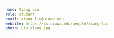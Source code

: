 ```yaml
---
name: Xiang Liu
role: student
email: xiang-liu@uiowa.edu
website: https://cs.uiowa.edu/people/xiang-liu
photo: Liu_Xiang.jpg
---
```


<!--I like teaching Computer Science!-->
